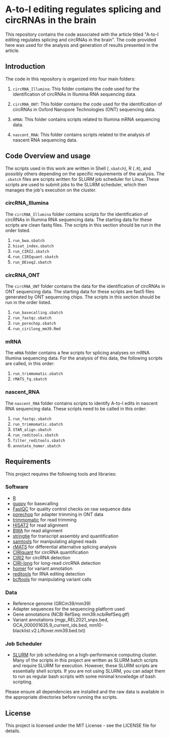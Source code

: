 # A-to-I editing regulates splicing and circRNAs in the brain

This repository contains the code associated with the article titled "A-to-I editing regulates splicing and circRNAs in the brain". The code provided here was used for the analysis and generation of results presented in the article.

## Introduction

The code in this repository is organized into four main folders:

1. `circRNA_Illumina`: This folder contains the code used for the identification of circRNAs in Illumina RNA sequencing data.

2. `circRNA_ONT`: This folder contains the code used for the identification of circRNAs in Oxford Nanopore Technologies (ONT) sequencing data.

3. `mRNA`: This folder contains scripts related to Illumina mRNA sequencing data.

4. `nascent_RNA`: This folder contains scripts related to the analysis of nascent RNA sequencing data.


## Code Overview and usage

The scripts used in this work are written in Shell (`.sbatch`), R (`.R`), and possibly others depending on the specific requirements of the analysis. The `.sbatch` files are scripts written for SLURM job scheduler for Linux. These scripts are used to submit jobs to the SLURM scheduler, which then manages the job's execution on the cluster. 

### circRNA_Illumina

The `circRNA_Illumina` folder contains scripts for the identification of circRNAs in Illumina RNA sequencing data. The starting data for these scripts are clean fastq files. The scripts in this section should be run in the order listed.

1. `run_bwa.sbatch`
2. `hisat_index.sbatch`
3. `run_CIRI2.sbatch`
4. `run_CIRIquant.sbatch`
5. `run_DEseq2.sbatch`


### circRNA_ONT

The `circRNA_ONT` folder contains the data for the identification of circRNAs in ONT sequencing data. The starting data for these scripts are fast5 files generated by ONT sequencing chips. The scripts in this section should be run in the order listed.

1. `run_basecalling.sbatch`
2. `run_fastqc.sbatch`
3. `run_porechop.sbatch`
4. `run_cirilong_mm39.Rmd`


### mRNA

The `mRNA` folder contains a few scripts for splicing analyses on mRNA Illumina sequencing data. For the analysis of this data, the following scripts are called, in this order:

1. `run_trimmomatic.sbatch`
2. `rMATS_fq.sbatch`

### nascent_RNA

The `nascent_RNA` folder contains scripts to identify A-to-I edits in nascent RNA sequencing data. These scripts need to be called in this order:

1. `run_fastqc.sbatch`
2. `run_trimmomatic.sbatch`
3. `STAR_align.sbatch`
4. `run_reditools.sbatch`
5. `filter_reditools.sbatch`
6. `annotate_homer.sbatch`


## Requirements

This project requires the following tools and libraries:

### Software

- [R](https://www.r-project.org/)
- [guppy](https://community.nanoporetech.com/protocols/Guppy-protocol/v/GPB_2003_v1_revn_14Dec2018) for basecalling
- [FastQC](https://www.bioinformatics.babraham.ac.uk/projects/fastqc/) for quality control checks on raw sequence data
- [porechop](https://github.com/rrwick/Porechop) for adapter trimming in ONT data
- [trimmomatic](http://www.usadellab.org/cms/?page=trimmomatic) for read trimming
- [HISAT2](http://daehwankimlab.github.io/hisat2/) for read alignment
- [BWA](http://bio-bwa.sourceforge.net/) for read alignment
- [stringtie](https://ccb.jhu.edu/software/stringtie/) for transcript assembly and quantification
- [samtools](http://www.htslib.org/) for manipulating aligned reads
- [rMATS](http://rnaseq-mats.sourceforge.net/) for differential alternative splicing analysis
- [CIRIquant](https://ciri-cookbook.readthedocs.io/en/latest/CIRIquant_0_home.html) for circRNA quantification
- [CIRI2](https://ciri-cookbook.readthedocs.io/en/latest/CIRI2.html) for circRNA detection
- [CIRI-long](https://ciri-cookbook.readthedocs.io/en/latest/CIRI-long_0_home.html) for long-read circRNA detection
- [homer](http://homer.ucsd.edu/homer/) for variant annotation
- [reditools](https://sourceforge.net/projects/reditools/) for RNA editing detection
- [bcftools](http://www.htslib.org/doc/bcftools.html) for manipulating variant calls


### Data
- Reference genome (GRCm39/mm39)
- Adapter sequences for the sequencing platform used
- Gene annotations (NCBI RefSeq: mm39.ncbiRefSeq.gtf)
- Variant annotations (mgp_REL2021_snps.bed, GCA_000001635.9_current_ids.bed, mm10-blacklist.v2.Liftover.mm39.bed.txt)


### Job Scheduler
- [SLURM](https://slurm.schedmd.com/overview.html) for job scheduling on a high-performance computing cluster. Many of the scripts in this project are written as SLURM batch scripts and require SLURM for execution. However, these SLURM scripts are essentially shell scripts. If you are not using SLURM, you can adapt them to run as regular bash scripts with some minimal knowledge of bash scripting.

Please ensure all dependencies are installed and the raw data is available in the appropriate directories before running the scripts.

## License

This project is licensed under the MIT License - see the LICENSE file for details.

